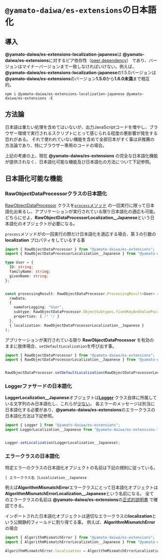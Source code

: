 # `@yamato-daiwa/es-extensions`の日本語化

## 導入

**@yamato-daiwa/es-extensions-localization-japanese**は **@yamato-daiwa/es-extensions**に対するピア依存性（[peer dependency](https://nodejs.org/en/blog/npm/peer-dependencies/)）
であり、バージョンはマイナーバージョンまで一致しなければいけない。例えば、**@yamato-daiwa/es-extensions-localization-japanese**の1.5.0バージョンは
**@yamato-daiwa/es-extensions**のバージョン**1.5.0**から**1.6.0未満**まで相互的。

```
npm i @yamato-daiwa/es-extensions-localization-japanese @yamato-daiwa/es-extensions -E
```


## 方法論

日本語は重たい処理を含めてはいないが、出力JavaScriptコードを増やし、ブラウザー環境で実行されるスクリプトにとって感じられる程度の悪影響が発生する恐れがある。
それで使われていない機能を含めて全部日本がすく事は非推薦の方法論であり、特にブラウザー専用のコードの場合。

上記の考慮の上、現在 **@yamato-daiwa/es-extensions** の完全な日本語化機能が提供されなく、日本語化可能な機能及び日本語化の方法について下記参照。


## 日本語化可能な機能

### RawObjectDataProcessorクラスの日本語化

[RawObjectDataProcessor](https://github.com/TokugawaTakeshi/Yamato-Daiwa-ES-Extensions/blob/master/CoreLibrary/Package/Documentation/RawObjectDataProcessor/RawObjectDataProcessor.md#quick-example)
クラスを[`process`メソッド](https://github.com/TokugawaTakeshi/Yamato-Daiwa-ES-Extensions/blob/master/CoreLibrary/Package/Documentation/RawObjectDataProcessor/RawObjectDataProcessor.md#process)
の一回実行に限って日本語化出来るし、アプリケーションが実行されている限り日本語化の適応も可能。
どちらにせよ、**RawObjectDataProcessorLocalization__Japanese**という日本語化のオブジェクトが必要になる。

`process`メソッドがの一回実行の際だけ日本語化を適応する場合、第３の引数の **localization** プロパティをしているする事

```typescript
import { RawObjectDataProcessor } from "@yamato-daiwa/es-extensions";
import { RawObjectDataProcessorLocalization__Japanese } from "@yamato-daiwa/es-extensions-localization-japanese";

type User = {
  ID: string;
  familyName: string;
  givenName: string;
};


const processingResult: RawObjectDataProcessor.ProcessingResult<User> = RawObjectDataProcessor.process(
  rawData, 
  {
    nameForLogging: "User",
    subtype: RawObjectDataProcessor.ObjectSubtypes.fixedKeyAndValuePairsObject,
    properties: { /* */ }
  },
  { localization: RawObjectDataProcessorLocalization__Japanese }
);
```

アプリケーションが実行されている限り **RawObjectDataProcessor** を有効のままに肢体場合、`setDefaultLocalization`を呼び出す事。

```typescript
import { RawObjectDataProcessor } from "@yamato-daiwa/es-extensions";
import { RawObjectDataProcessorLocalization__Japanese } from "@yamato-daiwa/es-extensions-localization-japanese";


RawObjectDataProcessor.setDefaultLocalization(RawObjectDataProcessorLocalization__Japanese);
```


### Loggerファサードの日本語化

**LoggerLocalization__Japanese**オブジェクトは[**Logger**](https://github.com/TokugawaTakeshi/Yamato-Daiwa-ES-Extensions/blob/master/CoreLibrary/Package/Documentation/Logging/Logger/Logger.md)
クラス自体に所属している文字列のみ日本語化し、これらが[少ない](https://github.com/TokugawaTakeshi/Yamato-Daiwa-ES-Extensions/blob/master/CoreLibrary/Package/Source/Logging/LoggerLocalization__English.ts)。
各エラーのメッセージは別当に日本語化する必要があり、**@yamato-daiwa/es-extensions**のエラークラスの日本語化方法は下記参照。


```typescript
import { Logger } from "@yamato-daiwa/es-extensions";
import LoggerLocalization__Japanese from "@yamato-daiwa/es-extensions-localization-japanese";


Logger.setLocalization(LoggerLocalization__Japanese);
```


### エラークラスの日本語化

特定エラーのクラスの日本語化オブジェクトの名前は下記の規則に従っている。

```
[ エラークラス名 ]Lozalization__Japanese
```

例えば**AlgorithmMismatchError**エラークラスにとって日本語化オブジェクトは**AlgorithmMismatchErrorLocalization__Japanese**という名前になる。
全てのエラークラスの名前は **@yamato-daiwa/es-extensions**の[正式的説明書](https://github.com/TokugawaTakeshi/Yamato-Daiwa-ES-Extensions/blob/master/CoreLibrary/Package/README.md#logging)
で確認できる。

インポートされた日本語化オブジェクトは適切なエラークラスの**localization**という公開静的フィールドに割り得てる事。
例えば、**AlgorithmMismatchError**の場合

```typescript
import { AlgorithmMismatchError } from "@yamato-daiwa/es-extensions";
import { AlgorithmMismatchErrorLocalization__Japanese } from "@yamato-daiwa/es-extensions-localization-japanese";

AlgorithmMismatchError.localization = AlgorithmMismatchErrorLocalization__Japanese;
```

